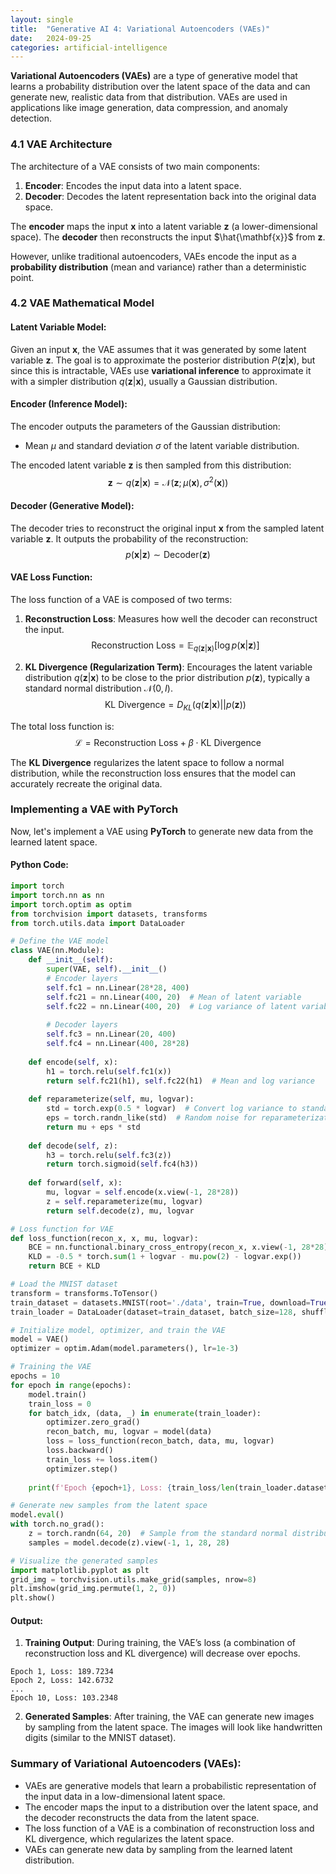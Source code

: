 ```yaml
---
layout: single
title:  "Generative AI 4: Variational Autoencoders (VAEs)"
date:   2024-09-25
categories: artificial-intelligence
---
```


**Variational Autoencoders (VAEs)** are a type of generative model that learns a probability distribution over the latent space of the data and can generate new, realistic data from that distribution. VAEs are used in applications like image generation, data compression, and anomaly detection.

### **4.1 VAE Architecture**

The architecture of a VAE consists of two main components:
1. **Encoder**: Encodes the input data into a latent space.
2. **Decoder**: Decodes the latent representation back into the original data space.

The **encoder** maps the input $\mathbf{x}$ into a latent variable $\mathbf{z}$ (a lower-dimensional space). The **decoder** then reconstructs the input $\hat{\mathbf{x}}$ from $\mathbf{z}$.

However, unlike traditional autoencoders, VAEs encode the input as a **probability distribution** (mean and variance) rather than a deterministic point.

### **4.2 VAE Mathematical Model**

#### **Latent Variable Model**:

Given an input $\mathbf{x}$, the VAE assumes that it was generated by some latent variable $\mathbf{z}$. The goal is to approximate the posterior distribution $P(\mathbf{z}|\mathbf{x})$, but since this is intractable, VAEs use **variational inference** to approximate it with a simpler distribution $q(\mathbf{z}|\mathbf{x})$, usually a Gaussian distribution.

#### **Encoder (Inference Model)**:
The encoder outputs the parameters of the Gaussian distribution:
- Mean $\mu$ and standard deviation $\sigma$ of the latent variable distribution.

The encoded latent variable $\mathbf{z}$ is then sampled from this distribution:
$$
\mathbf{z} \sim q(\mathbf{z}|\mathbf{x}) = \mathcal{N}(\mathbf{z}; \mu(\mathbf{x}), \sigma^2(\mathbf{x}))
$$

#### **Decoder (Generative Model)**:
The decoder tries to reconstruct the original input $\mathbf{x}$ from the sampled latent variable $\mathbf{z}$. It outputs the probability of the reconstruction:
$$
p(\mathbf{x}|\mathbf{z}) \sim \text{Decoder}(\mathbf{z})
$$

#### **VAE Loss Function**:

The loss function of a VAE is composed of two terms:
1. **Reconstruction Loss**: Measures how well the decoder can reconstruct the input.
   $$
   \text{Reconstruction Loss} = \mathbb{E}_{q(\mathbf{z}|\mathbf{x})} [ \log p(\mathbf{x}|\mathbf{z}) ]
   $$

2. **KL Divergence (Regularization Term)**: Encourages the latent variable distribution $q(\mathbf{z}|\mathbf{x})$ to be close to the prior distribution $p(\mathbf{z})$, typically a standard normal distribution $\mathcal{N}(0, I)$.
   $$
   \text{KL Divergence} = D_{KL}(q(\mathbf{z}|\mathbf{x}) || p(\mathbf{z}))
   $$

The total loss function is:
$$
\mathcal{L} = \text{Reconstruction Loss} + \beta \cdot \text{KL Divergence}
$$

The **KL Divergence** regularizes the latent space to follow a normal distribution, while the reconstruction loss ensures that the model can accurately recreate the original data.

### **Implementing a VAE with PyTorch**

Now, let's implement a VAE using **PyTorch** to generate new data from the learned latent space.

#### **Python Code**:

```python
import torch
import torch.nn as nn
import torch.optim as optim
from torchvision import datasets, transforms
from torch.utils.data import DataLoader

# Define the VAE model
class VAE(nn.Module):
    def __init__(self):
        super(VAE, self).__init__()
        # Encoder layers
        self.fc1 = nn.Linear(28*28, 400)
        self.fc21 = nn.Linear(400, 20)  # Mean of latent variable
        self.fc22 = nn.Linear(400, 20)  # Log variance of latent variable
        
        # Decoder layers
        self.fc3 = nn.Linear(20, 400)
        self.fc4 = nn.Linear(400, 28*28)
    
    def encode(self, x):
        h1 = torch.relu(self.fc1(x))
        return self.fc21(h1), self.fc22(h1)  # Mean and log variance
    
    def reparameterize(self, mu, logvar):
        std = torch.exp(0.5 * logvar)  # Convert log variance to standard deviation
        eps = torch.randn_like(std)  # Random noise for reparameterization trick
        return mu + eps * std
    
    def decode(self, z):
        h3 = torch.relu(self.fc3(z))
        return torch.sigmoid(self.fc4(h3))
    
    def forward(self, x):
        mu, logvar = self.encode(x.view(-1, 28*28))
        z = self.reparameterize(mu, logvar)
        return self.decode(z), mu, logvar

# Loss function for VAE
def loss_function(recon_x, x, mu, logvar):
    BCE = nn.functional.binary_cross_entropy(recon_x, x.view(-1, 28*28), reduction='sum')
    KLD = -0.5 * torch.sum(1 + logvar - mu.pow(2) - logvar.exp())
    return BCE + KLD

# Load the MNIST dataset
transform = transforms.ToTensor()
train_dataset = datasets.MNIST(root='./data', train=True, download=True, transform=transform)
train_loader = DataLoader(dataset=train_dataset, batch_size=128, shuffle=True)

# Initialize model, optimizer, and train the VAE
model = VAE()
optimizer = optim.Adam(model.parameters(), lr=1e-3)

# Training the VAE
epochs = 10
for epoch in range(epochs):
    model.train()
    train_loss = 0
    for batch_idx, (data, _) in enumerate(train_loader):
        optimizer.zero_grad()
        recon_batch, mu, logvar = model(data)
        loss = loss_function(recon_batch, data, mu, logvar)
        loss.backward()
        train_loss += loss.item()
        optimizer.step()
    
    print(f'Epoch {epoch+1}, Loss: {train_loss/len(train_loader.dataset):.4f}')

# Generate new samples from the latent space
model.eval()
with torch.no_grad():
    z = torch.randn(64, 20)  # Sample from the standard normal distribution
    samples = model.decode(z).view(-1, 1, 28, 28)

# Visualize the generated samples
import matplotlib.pyplot as plt
grid_img = torchvision.utils.make_grid(samples, nrow=8)
plt.imshow(grid_img.permute(1, 2, 0))
plt.show()
```

#### **Output**:
1. **Training Output**: During training, the VAE’s loss (a combination of reconstruction loss and KL divergence) will decrease over epochs.

```
Epoch 1, Loss: 189.7234
Epoch 2, Loss: 142.6732
...
Epoch 10, Loss: 103.2348
```
2. **Generated Samples**: After training, the VAE can generate new images by sampling from the latent space. The images will look like handwritten digits (similar to the MNIST dataset).

### **Summary of Variational Autoencoders (VAEs)**:
- VAEs are generative models that learn a probabilistic representation of the input data in a low-dimensional latent space.
- The encoder maps the input to a distribution over the latent space, and the decoder reconstructs the data from the latent space.
- The loss function of a VAE is a combination of reconstruction loss and KL divergence, which regularizes the latent space.
- VAEs can generate new data by sampling from the learned latent distribution.
